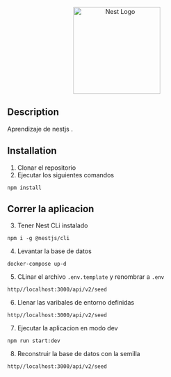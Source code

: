 <p align="center">
  <a href="http://nestjs.com/" target="blank"><img src="https://nestjs.com/img/logo-small.svg" width="200" alt="Nest Logo" /></a>
</p>

[circleci-image]: https://img.shields.io/circleci/build/github/nestjs/nest/master?token=abc123def456
[circleci-url]: https://circleci.com/gh/nestjs/nest

  

## Description

Aprendizaje de nestjs .

## Installation

1. Clonar el repositorio 
2. Ejecutar los siguientes comandos
```
npm install
```
## Correr la aplicacion
3. Tener Nest CLi instalado
```
npm i -g @nestjs/cli
```
4. Levantar la base de datos 
```
docker-compose up-d
```

5. CLinar el archivo ```.env.template```  y renombrar a  ```.env```
```
http//localhost:3000/api/v2/seed
```
6. Llenar las varibales de entorno definidas 
```
http//localhost:3000/api/v2/seed
```
7. Ejecutar la aplicacion en modo dev
```
npm run start:dev
```

8. Reconstruir la base de datos con la semilla 
```
http//localhost:3000/api/v2/seed
```




